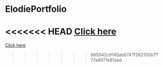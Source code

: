 # ElodiePortfolio
<<<<<<< HEAD
 <a href="index.html">Click here</a>
=======
 <a href="index.html">Click here</a>
>>>>>>> 985042c9145ab6747f262100b7777a9071e81aed

